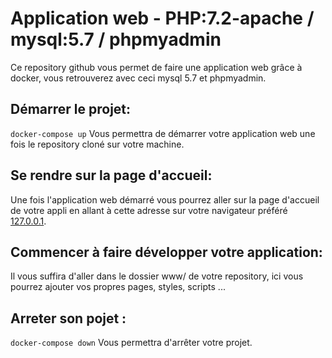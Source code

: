 # Application web - PHP:7.2-apache / mysql:5.7 / phpmyadmin

Ce repository github vous permet de faire une application web grâce à docker, vous retrouverez avec ceci mysql 5.7 et phpmyadmin.

## Démarrer le projet:

`docker-compose up` Vous permettra de démarrer votre application web une fois le repository cloné sur votre machine.

## Se rendre sur la page d'accueil:

Une fois l'application web démarré vous pourrez aller sur la page d'accueil de votre appli en allant à cette adresse sur votre navigateur préféré [127.0.0.1](http://127.0.0.1).

## Commencer à faire développer votre application:

Il vous suffira d'aller dans le dossier www/ de votre repository, ici vous pourrez ajouter vos propres pages, styles, scripts ...

## Arreter son pojet :

`docker-compose down` Vous permettra d'arrêter votre projet.